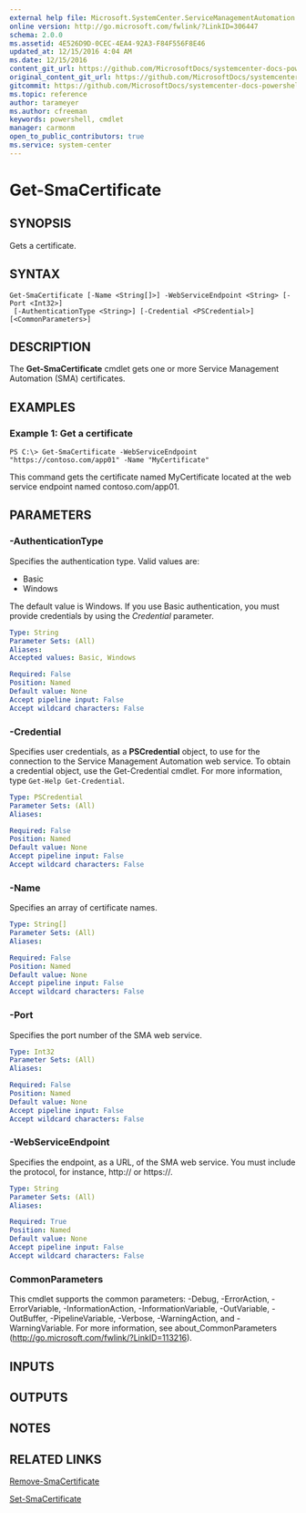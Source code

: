 ```yaml
---
external help file: Microsoft.SystemCenter.ServiceManagementAutomation.dll-Help.xml
online version: http://go.microsoft.com/fwlink/?LinkID=306447
schema: 2.0.0
ms.assetid: 4E526D9D-0CEC-4EA4-92A3-F84F556F8E46
updated_at: 12/15/2016 4:04 AM
ms.date: 12/15/2016
content_git_url: https://github.com/MicrosoftDocs/systemcenter-docs-powershell/blob/master/systemcenter-cmdlets/SystemCenter2016/ServiceManagementAutomation/vlatest/Get-SmaCertificate.md
original_content_git_url: https://github.com/MicrosoftDocs/systemcenter-docs-powershell/blob/master/systemcenter-cmdlets/SystemCenter2016/ServiceManagementAutomation/vlatest/Get-SmaCertificate.md
gitcommit: https://github.com/MicrosoftDocs/systemcenter-docs-powershell/blob/7df4508c7b907a214e6a8eca76037b06065ef078/systemcenter-cmdlets/SystemCenter2016/ServiceManagementAutomation/vlatest/Get-SmaCertificate.md
ms.topic: reference
author: tarameyer
ms.author: cfreeman
keywords: powershell, cmdlet
manager: carmonm
open_to_public_contributors: true
ms.service: system-center
---
```


# Get-SmaCertificate

## SYNOPSIS
Gets a certificate.

## SYNTAX

```
Get-SmaCertificate [-Name <String[]>] -WebServiceEndpoint <String> [-Port <Int32>]
 [-AuthenticationType <String>] [-Credential <PSCredential>] [<CommonParameters>]
```

## DESCRIPTION
The **Get-SmaCertificate** cmdlet gets one or more Service Management Automation (SMA) certificates.

## EXAMPLES

### Example 1: Get a certificate
```
PS C:\> Get-SmaCertificate -WebServiceEndpoint "https://contoso.com/app01" -Name "MyCertificate"
```

This command gets the certificate named MyCertificate located at the web service endpoint named contoso.com/app01.

## PARAMETERS

### -AuthenticationType
Specifies the authentication type.
Valid values are: 

- Basic
- Windows

The default value is Windows.
If you use Basic authentication, you must provide credentials by using the *Credential* parameter.

```yaml
Type: String
Parameter Sets: (All)
Aliases: 
Accepted values: Basic, Windows

Required: False
Position: Named
Default value: None
Accept pipeline input: False
Accept wildcard characters: False
```

### -Credential
Specifies user credentials, as a **PSCredential** object, to use for the connection to the Service Management Automation web service.
To obtain a credential object, use the Get-Credential cmdlet.
For more information, type `Get-Help Get-Credential`.

```yaml
Type: PSCredential
Parameter Sets: (All)
Aliases: 

Required: False
Position: Named
Default value: None
Accept pipeline input: False
Accept wildcard characters: False
```

### -Name
Specifies an array of certificate names.

```yaml
Type: String[]
Parameter Sets: (All)
Aliases: 

Required: False
Position: Named
Default value: None
Accept pipeline input: False
Accept wildcard characters: False
```

### -Port
Specifies the port number of the SMA web service.

```yaml
Type: Int32
Parameter Sets: (All)
Aliases: 

Required: False
Position: Named
Default value: None
Accept pipeline input: False
Accept wildcard characters: False
```

### -WebServiceEndpoint
Specifies the endpoint, as a URL, of the SMA web service.
You must include the protocol, for instance, http:// or https://.

```yaml
Type: String
Parameter Sets: (All)
Aliases: 

Required: True
Position: Named
Default value: None
Accept pipeline input: False
Accept wildcard characters: False
```

### CommonParameters
This cmdlet supports the common parameters: -Debug, -ErrorAction, -ErrorVariable, -InformationAction, -InformationVariable, -OutVariable, -OutBuffer, -PipelineVariable, -Verbose, -WarningAction, and -WarningVariable. For more information, see about_CommonParameters (http://go.microsoft.com/fwlink/?LinkID=113216).

## INPUTS

## OUTPUTS

## NOTES

## RELATED LINKS

[Remove-SmaCertificate](xref:SystemCenter2016/ServiceManagementAutomation/vlatest/Remove-SmaCertificate.md)

[Set-SmaCertificate](xref:SystemCenter2016/ServiceManagementAutomation/vlatest/Set-SmaCertificate.md)

